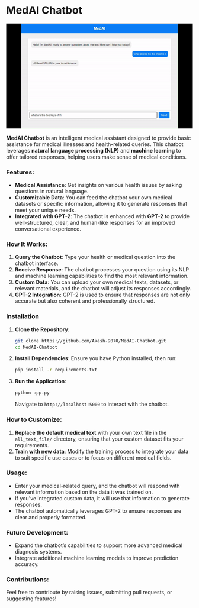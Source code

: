 # MedAI Chatbot

![Demo GIF](assets/medAi_demo.gif)

**MedAI Chatbot** is an intelligent medical assistant designed to provide basic assistance for medical illnesses and health-related queries. This chatbot leverages **natural language processing (NLP)** and **machine learning** to offer tailored responses, helping users make sense of medical conditions.

### Features:
- **Medical Assistance**: Get insights on various health issues by asking questions in natural language.
- **Customizable Data**: You can feed the chatbot your own medical datasets or specific information, allowing it to generate responses that meet your unique needs.
- **Integrated with GPT-2**: The chatbot is enhanced with **GPT-2** to provide well-structured, clear, and human-like responses for an improved conversational experience.

### How It Works:
1. **Query the Chatbot**: Type your health or medical question into the chatbot interface.
2. **Receive Response**: The chatbot processes your question using its NLP and machine learning capabilities to find the most relevant information.
3. **Custom Data**: You can upload your own medical texts, datasets, or relevant materials, and the chatbot will adjust its responses accordingly.
4. **GPT-2 Integration**: GPT-2 is used to ensure that responses are not only accurate but also coherent and professionally structured.

### Installation

1. **Clone the Repository**:
    ```bash
    git clone https://github.com/Akash-9070/MedAI-Chatbot.git
    cd MedAI-Chatbot
    ```

2. **Install Dependencies**:
    Ensure you have Python installed, then run:
    ```bash
    pip install -r requirements.txt
    ```

3. **Run the Application**:
    ```bash
    python app.py
    ```
   Navigate to `http://localhost:5000` to interact with the chatbot.

### How to Customize:

1. **Replace the default medical text** with your own text file in the `all_text_file/` directory, ensuring that your custom dataset fits your requirements.
2. **Train with new data**: Modify the training process to integrate your data to suit specific use cases or to focus on different medical fields.

### Usage:

- Enter your medical-related query, and the chatbot will respond with relevant information based on the data it was trained on.
- If you've integrated custom data, it will use that information to generate responses.
- The chatbot automatically leverages GPT-2 to ensure responses are clear and properly formatted.

### Future Development:

- Expand the chatbot’s capabilities to support more advanced medical diagnosis systems.
- Integrate additional machine learning models to improve prediction accuracy.

### Contributions:

Feel free to contribute by raising issues, submitting pull requests, or suggesting features!
